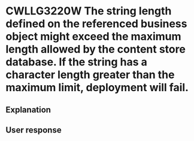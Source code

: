 # CWLLG3220W The string length defined on the referenced business object might exceed the maximum length allowed by the content store database. If the string has a character length greater than the maximum limit, deployment will fail.

## Explanation

## User response